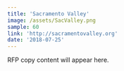 ```yaml
---
title: 'Sacramento Valley'
image: /assets/SacValley.png
sample: 60
link: 'http://sacramentovalley.org'
date: '2018-07-25'
---
```

RFP copy content will appear here.